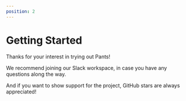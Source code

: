 ```yaml
---
position: 2
---
```


# Getting Started

Thanks for your interest in trying out Pants!

We recommend joining our Slack workspace, in case you have any questions along the way.

And if you want to show support for the project, GitHub stars are always appreciated!
